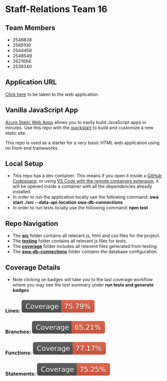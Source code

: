 # Staff-Relations Team 16

## Team Members
- 2546838
- 2569109 
- 2544456
- 2548549
- 2621684
- 2539340

## Application URL
[Click here](https://jolly-ocean-04e2df210.5.azurestaticapps.net/) to be taken to the web application.

## Vanilla JavaScript App
[Azure Static Web Apps](https://docs.microsoft.com/azure/static-web-apps/overview) allows you to easily build JavaScript apps in minutes. Use this repo with the [quickstart](https://docs.microsoft.com/azure/static-web-apps/getting-started?tabs=vanilla-javascript) to build and customize a new static site.

This repo is used as a starter for a _very basic_ HTML web application using no front-end frameworks.

## Local Setup
- This repo has a dev container. This means if you open it inside a [GitHub Codespace](https://github.com/features/codespaces), or using [VS Code with the remote containers extension](https://code.visualstudio.com/docs/remote/containers), it will be opened inside a container with all the dependencies already installed.
- In order to run the application locally use the following command: **swa start ./src --data-api-location swa-db-connections**
- In order to run tests locally use the following command: **npm test**

## Repo Navigation
- The [**src**](src) folder contains all relevant js, html and css files for the project.
- The [**testing**](testing) folder contains all relevant js files for tests.
- The [**coverage**](coverage) folder includes all relevent files generated from testing.
- The [**swa-db-connections**](swa-db-connections) folder contains the database configuration.

## Coverage Details
- Note clicking on badges will take you to the last coverage workflow where you may see the test summary under **run tests and generate badges**
### **Lines:** <a href="https://github.com/skassen2/StaffRelations/actions/runs/9206474377/job/25324405555"><img src="./coverage/badge-lines.svg"></a>
### **Branches:** <a href="https://github.com/skassen2/StaffRelations/actions/runs/9206474377/job/25324405555"><img src="./coverage/badge-branches.svg"></a>
### **Functions:** <a href="https://github.com/skassen2/StaffRelations/actions/runs/9206474377/job/25324405555"><img src="./coverage/badge-functions.svg"></a>
### **Statements:** <a href="https://github.com/skassen2/StaffRelations/actions/runs/9206474377/job/25324405555"><img src="./coverage/badge-statements.svg"></a>

